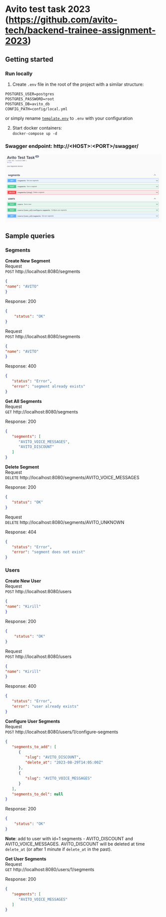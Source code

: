 # Avito test task 2023 (https://github.com/avito-tech/backend-trainee-assignment-2023)

## Getting started

### Run locally

1. Create `.env` file in the root of the project with a similar structure:

```
POSTGRES_USER=postgres
POSTGRES_PASSWORD=root
POSTGRES_DB=avito_db
CONFIG_PATH=config/local.yml
```

or simply rename [`template.env`](template.env) to `.env` with your configuration

2. Start docker containers: \
   `docker-compose up -d`

### Swagger endpoint: http://\<HOST>:\<PORT>/swagger/

![swagger.png](attachments%2Fswagger.png)

## Sample queries

### Segments

**Create New Segment** \
Request \
`POST` http://localhost:8080/segments 
```json
{
"name": "AVITO" 
}
```

Response: 200 
```json
{
    "status": "OK"
}
```

Request \
`POST` http://localhost:8080/segments
```json
{
"name": "AVITO" 
}
```

Response: 400
```json
{
   "status": "Error",
   "error": "segment already exists"
}
```

**Get All Segments** \
Request \
`GET` http://localhost:8080/segments

Response: 200
```json
{
   "segments": [
      "AVITO_VOICE_MESSAGES",
      "AVITO_DISCOUNT"
   ]
}
```

**Delete Segment** \
Request \
`DELETE` http://localhost:8080/segments/AVITO_VOICE_MESSAGES

Response: 200
```json
{
   "status": "OK"
}
```

Request \
`DELETE` http://localhost:8080/segments/AVITO_UNKNOWN

Response: 404
```json
{
   "status": "Error",
   "error": "segment does not exist"
}
```

### Users

**Create New User** \
Request \
`POST` http://localhost:8080/users
```json
{
"name": "Kirill" 
}
```

Response: 200
```json
{
    "status": "OK"
}
```

Request \
`POST` http://localhost:8080/users
```json
{
"name": "Kirill" 
}
```

Response: 400
```json
{
   "status": "Error",
   "error": "user already exists"
}
```

**Configure User Segments** \
Request \
`POST` http://localhost:8080/users/1/configure-segments
```json
{
   "segments_to_add": [
      {
         "slug": "AVITO_DISCOUNT",
         "delete_at": "2023-08-29T14:05:00Z"
      },
      {
         "slug": "AVITO_VOICE_MESSAGES"
      }
   ],
   "segments_to_del": null
}
```

Response: 200
```json
{
    "status": "OK"
}
```

**Note**: add to user with id=1 segments - AVITO_DISCOUNT and AVITO_VOICE_MESSAGES. 
AVITO_DISCOUNT will be deleted at time `delete_at` (or after 1 minute if `delete_at` in the past).

**Get User Segments** \
Request \
`GET` http://localhost:8080/users/1/segments

Response: 200
```json
{
   "segments": [
      "AVITO_VOICE_MESSAGES"
   ]
}
```
